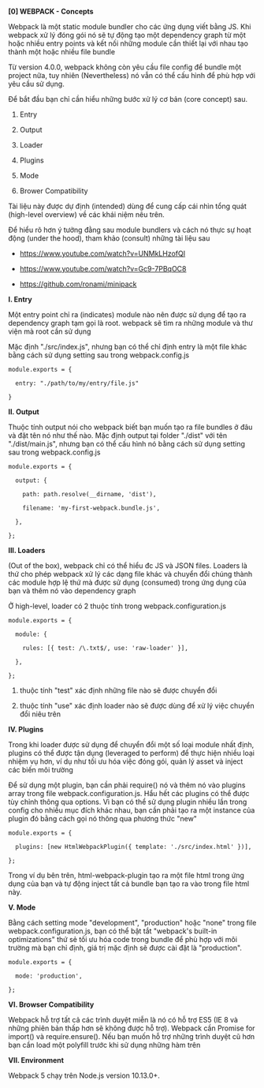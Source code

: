**[0] WEBPACK - Concepts**

Webpack là một static module bundler cho các ứng dụng viết bằng JS. Khi webpack xử lý đóng gói nó sẽ tự động tạo một dependency graph từ một hoặc nhiều entry points và kết nối những module cần thiết lại với nhau tạo thành một hoặc nhiều file bundle

Từ version 4.0.0, webpack không còn yêu cầu file config để bundle một project nữa, tuy nhiên (Nevertheless) nó vẫn có thể cấu hình để phù hợp với yêu cầu sử dụng.

Để bắt đầu bạn chỉ cần hiểu những bước xử lý cơ bản (core concept) sau.

1. Entry

2. Output

3. Loader

4. Plugins

5. Mode

6. Brower Compatibility

Tài liệu này được dự định (intended) dùng để cung cấp cái nhìn tổng quát (high-level overview) về các khái niệm nêu trên.

Để hiểu rõ hơn ý tưởng đằng sau module bundlers và cách nó thực sự hoạt động (under the hood), tham khảo (consult) những tài liệu sau

- https://www.youtube.com/watch?v=UNMkLHzofQI

- https://www.youtube.com/watch?v=Gc9-7PBqOC8

- https://github.com/ronami/minipack

**I. Entry**

Một entry point chỉ ra (indicates) module nào nên được sử dụng để tạo ra dependency graph tạm gọi là root. webpack sẽ tìm ra những module và thư viện mà root cần sử dụng


Mặc định "./src/index.js", nhưng bạn có thể chỉ định entry là một file khác bằng cách sử dụng setting sau trong webpack.config.js

```
module.exports = {

  entry: "./path/to/my/entry/file.js"

}
```

**II. Output**

Thuộc tính output nói cho webpack biết bạn muốn tạo ra file bundles ở đâu và đặt tên nó như thế nào. Mặc định output tại folder "./dist" với tên "./dist/main.js", nhưng bạn có thể cấu hình nó bằng cách sử dụng setting sau trong webpack.config.js


```
module.exports = {

  output: {

    path: path.resolve(__dirname, 'dist'),

    filename: 'my-first-webpack.bundle.js',

  },

};

```

**III. Loaders**

(Out of the box), webpack chỉ có thể hiểu đc JS và JSON files. Loaders là thứ cho phép webpack xử lý các dạng file khác và chuyển đổi chúng thành các module hợp lệ thứ mà được sử dụng (consumed) trong ứng dụng của bạn và thêm nó vào dependency graph

Ở high-level, loader có 2 thuộc tính trong webpack.configuration.js

```
module.exports = {

  module: {

    rules: [{ test: /\.txt$/, use: 'raw-loader' }],

  },

};
```

1. thuộc tính "test" xác định những file nào sẽ được chuyển đổi

2. thuộc tính "use" xác định loader nào sẽ được dùng để xử lý việc chuyển đổi niêu trên

**IV. Plugins**

Trong khi loader được sử dụng để chuyển đổi một số loại module nhất định, plugins có thể được tận dụng (leveraged to perform) để thực hiện nhiều loại nhiệm vụ hơn, ví dụ như tối ưu hóa việc đóng gói, quản lý asset và inject các biến môi trường

Để sử dụng một plugin, bạn cần phải require() nó và thêm nó vào plugins array trong file webpack.configuration.js. Hẩu hết các plugins có thể được tùy chỉnh thông qua options. Vì bạn có thể sử dụng plugin nhiều lần trong config cho nhiều mục đích khác nhau, bạn cần phải tạo ra một instance của plugin đó bằng cách gọi nó thông qua phương thức "new"

```
module.exports = {

  plugins: [new HtmlWebpackPlugin({ template: './src/index.html' })],

};
```

Trong ví dụ bên trên, html-webpack-plugin tạo ra một file html trong ứng dụng của bạn và tự động inject tất cả bundle bạn tạo ra vào trong file html này.

**V. Mode**

Bằng cách setting mode "development", "production" hoặc "none" trong file webpack.configuration.js, bạn có thể bật tắt "webpack's built-in optimizations" thứ sẻ tối ưu hóa code trong bundle để phù hợp với môi trường mà bạn chỉ định, giá trị mặc định sẽ được cài đặt là "production".

```
module.exports = {

  mode: 'production',

};
```

**VI. Browser Compatibility**

Webpack hỗ trợ tất cả các trình duyệt miễn là nó có hỗ trợ ES5 (IE 8 và những phiên bản thấp hơn sẽ không được hỗ trợ). Webpack cần Promise for import() và require.ensure(). Nếu bạn muốn hỗ trợ những trình duyệt cũ hơn bạn cần load một polyfill trước khi sử dụng những hàm trên

  

**VII. Environment**

Webpack 5 chạy trên Node.js version 10.13.0+.